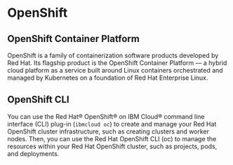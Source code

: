 # OpenShift

## OpenShift Container Platform

OpenShift is a family of containerization software products developed by Red Hat. Its flagship product is the OpenShift Container Platform — a hybrid cloud platform as a service built around Linux containers orchestrated and managed by Kubernetes on a foundation of Red Hat Enterprise Linux.

## OpenShift CLI

You can use the Red Hat® OpenShift® on IBM Cloud® command line interface (CLI) plug-in (`ibmcloud oc`) to create and manage your Red Hat OpenShift cluster infrastructure, such as creating clusters and worker nodes. Then, you can use the Red Hat OpenShift CLI (oc) to manage the resources within your Red Hat OpenShift cluster, such as projects, pods, and deployments.
